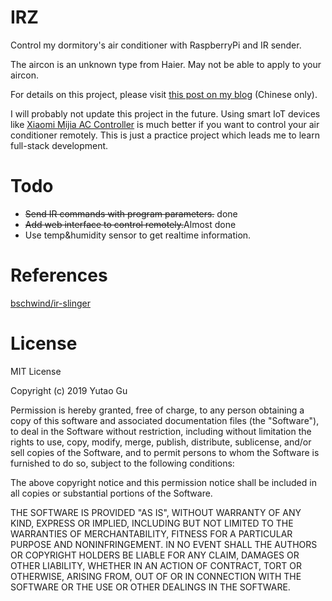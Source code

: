 # IRZ
Control my dormitory's air conditioner with RaspberryPi and IR sender.

The aircon is an unknown type from Haier. May not be able to apply to your aircon.

For details on this project, please visit [this post on my blog](https://www.lonelyion.com/2019/control-aircon-with-web-and-raspberrypi/) (Chinese only).

I will probably not update this project in the future. Using smart IoT devices like [Xiaomi Mijia AC Controller](https://www.mi.com/ac-controller) is much better if you want to control your air conditioner remotely. This is just a practice project which leads me to learn full-stack development.

# Todo
+ <del>Send IR commands with program parameters.</del> done
+ <del>Add web interface to control remotely.</del>Almost done
+ Use temp&humidity sensor to get realtime information.

# References
[bschwind/ir-slinger](https://github.com/bschwind/ir-slinger/)

# License
MIT License

Copyright (c) 2019 Yutao Gu

Permission is hereby granted, free of charge, to any person obtaining a copy
of this software and associated documentation files (the "Software"), to deal
in the Software without restriction, including without limitation the rights
to use, copy, modify, merge, publish, distribute, sublicense, and/or sell
copies of the Software, and to permit persons to whom the Software is
furnished to do so, subject to the following conditions:

The above copyright notice and this permission notice shall be included in all
copies or substantial portions of the Software.

THE SOFTWARE IS PROVIDED "AS IS", WITHOUT WARRANTY OF ANY KIND, EXPRESS OR
IMPLIED, INCLUDING BUT NOT LIMITED TO THE WARRANTIES OF MERCHANTABILITY,
FITNESS FOR A PARTICULAR PURPOSE AND NONINFRINGEMENT. IN NO EVENT SHALL THE
AUTHORS OR COPYRIGHT HOLDERS BE LIABLE FOR ANY CLAIM, DAMAGES OR OTHER
LIABILITY, WHETHER IN AN ACTION OF CONTRACT, TORT OR OTHERWISE, ARISING FROM,
OUT OF OR IN CONNECTION WITH THE SOFTWARE OR THE USE OR OTHER DEALINGS IN THE
SOFTWARE.
